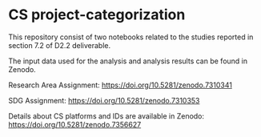 # CS project-categorization

This repository consist of two notebooks related to the studies reported in section 7.2 of D2.2 deliverable.

The input data used for the analysis and analysis results can be found in Zenodo.

Research Area Assignment: https://doi.org/10.5281/zenodo.7310341

SDG Assignment: https://doi.org/10.5281/zenodo.7310353

Details about CS platforms and IDs are available in Zenodo: https://doi.org/10.5281/zenodo.7356627

